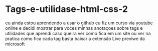# Tags-e-utilidase-html-css-2
eu ainda estou aprendendo a usar o github eu fiz um curso via youtube online e decidi mostrar para voces minhas anotaçoes sobre tags e utilidades que aprendi caso queira ver como fica em um site ou ver na pratica como fica cada tag basta baixar a extensão Live previwe da microsoft
